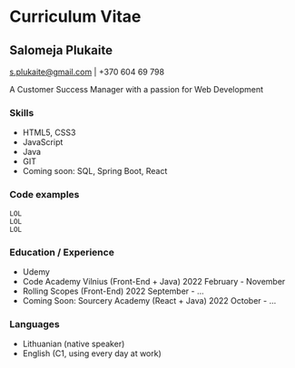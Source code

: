 # Curriculum Vitae
## Salomeja Plukaite
s.plukaite@gmail.com | +370 604 69 798

A Customer Success Manager with a passion for Web Development

### Skills
- HTML5, CSS3
- JavaScript
- Java
- GIT
- Coming soon: SQL, Spring Boot, React

### Code examples
```
LOL
LOL
LOL
```

### Education / Experience
- Udemy
- Code Academy Vilnius (Front-End + Java)      2022 February - November
- Rolling Scopes (Front-End)                   2022 September - ...
- Coming Soon: Sourcery Academy (React + Java) 2022 October - ...

### Languages
- Lithuanian (native speaker)
- English (C1, using every day at work)
